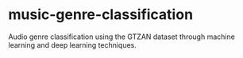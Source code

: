 # music-genre-classification
Audio genre classification using the GTZAN dataset through machine learning and deep learning techniques.

